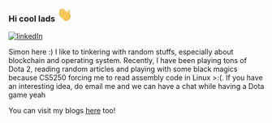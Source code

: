 ### Hi cool lads <img src="https://raw.githubusercontent.com/simonjulianl/simonjulianl/main/wave.gif" width="30px">

[![linkedIn](https://img.shields.io/badge/LinkedIn-0077B5?style=for-the-badge&logo=linkedin&logoColor=white)](https://www.linkedin.com/in/simon-julian-lauw)

Simon here :) I like to tinkering with random stuffs, especially about blockchain and operating system. Recently, I have been playing tons of Dota 2, reading random articles and playing with some black magics because CS5250 forcing me to read assembly code in Linux >:(. If you have an interesting idea, do email me and we can have a chat while having a Dota game yeah 

You can visit my blogs [here](http://simonjl.com) too!

<!--
Here are some ideas to get you started:

- 🔭 I’m currently working on ...
- 🌱 I’m currently learning ...
- 👯 I’m looking to collaborate on ...
- 🤔 I’m looking for help with ...
- 💬 Ask me about ...
- 📫 How to reach me: ...
- 😄 Pronouns: ...
- ⚡ Fun fact: ...
-->
